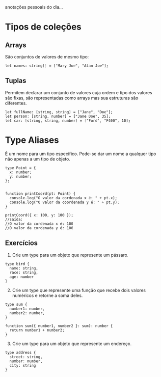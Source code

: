 anotações pessoais do dia...

# Tipos de coleções

## Arrays

São conjuntos de valores de mesmo tipo:
```
let names: string[] = ["Mary Joe", "Alan Joe"];
```

## Tuplas

Permitem declarar um conjunto de valores cuja ordem e tipo dos valores são fixas, são representadas como arrays mas sua estruturas são diferentes.
```
let fullName: [string, string] = ["Jane", "Doe"];
let person: [string, number] = ["Jane Doe", 35];
let car: [string, string, number] = ["Ford", "F400", 10];
```

# Type Aliases

É um nome para um tipo especifico. Pode-se dar um nome a qualquer tipo não apenas a um tipo de objeto.
```
type Point = {
  x: number;
  y: number;
};


function printCoord(pt: Point) {
  console.log("O valor da cordenada x é: " + pt.x);
  console.log("O valor da coordenada y é: " + pt.y);
}

printCoord({ x: 100, y: 100 });
//saída:
//O valor da cordenada x é: 100
//O valor da cordenada y é: 100
```

## Exercícios
1. Crie um type para um objeto que represente um pássaro.
```
type bird {
  name: string,
  race: string,
  age: number
}
```
2. Crie um type que represente uma função que recebe dois valores numéricos e retorne a soma deles.
```
type sum {
  number1: number,
  number2: number,
}

function sum({ number1, number2 }: sum): number {
  return number1 + number2;
}
```
3. Crie um type para um objeto que represente um endereço.
```
type address {
  street: string,
  number: number,
  city: string
}
```

